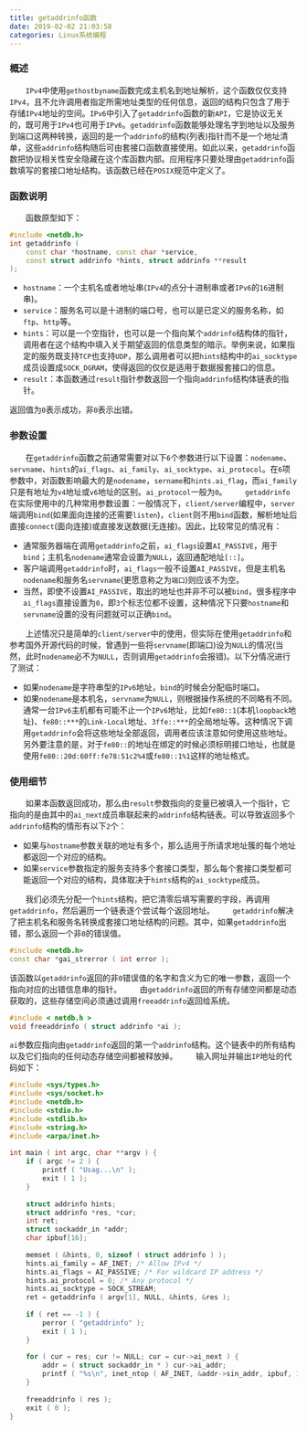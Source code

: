 ```yaml
---
title: getaddrinfo函数
date: 2019-02-02 21:03:58
categories: Linux系统编程
---
```

### 概述

&emsp;&emsp;`IPv4`中使用`gethostbyname`函数完成主机名到地址解析，这个函数仅仅支持`IPv4`，且不允许调用者指定所需地址类型的任何信息，返回的结构只包含了用于存储`IPv4`地址的空间。`IPv6`中引入了`getaddrinfo`函数的新`API`，它是协议无关的，既可用于`IPv4`也可用于`IPv6`。`getaddrinfo`函数能够处理名字到地址以及服务到端口这两种转换，返回的是一个`addrinfo`的结构(列表)指针而不是一个地址清单，这些`addrinfo`结构随后可由套接口函数直接使用。如此以来，`getaddrinfo`函数把协议相关性安全隐藏在这个库函数内部。应用程序只要处理由`getaddrinfo`函数填写的套接口地址结构。该函数已经在`POSIX`规范中定义了。

### 函数说明

&emsp;&emsp;函数原型如下：

``` cpp
#include <netdb.h>
int getaddrinfo (
    const char *hostname, const char *service,
    const struct addrinfo *hints, struct addrinfo **result
);
```

- `hostname`：一个主机名或者地址串(`IPv4`的点分十进制串或者`IPv6`的`16`进制串)。
- `service`：服务名可以是十进制的端口号，也可以是已定义的服务名称，如`ftp`、`http`等。
- `hints`：可以是一个空指针，也可以是一个指向某个`addrinfo`结构体的指针，调用者在这个结构中填入关于期望返回的信息类型的暗示。举例来说，如果指定的服务既支持`TCP`也支持`UDP`，那么调用者可以把`hints`结构中的`ai_socktype`成员设置成`SOCK_DGRAM`，使得返回的仅仅是适用于数据报套接口的信息。
- `result`：本函数通过`result`指针参数返回一个指向`addrinfo`结构体链表的指针。

返回值为`0`表示成功，非`0`表示出错。

### 参数设置

&emsp;&emsp;在`getaddrinfo`函数之前通常需要对以下`6`个参数进行以下设置：`nodename`、`servname`、`hints`的`ai_flags`、`ai_family`、`ai_socktype`、`ai_protocol`。在`6`项参数中，对函数影响最大的是`nodename`，`sername`和`hints.ai_flag`，而`ai_family`只是有地址为`v4`地址或`v6`地址的区别。`ai_protocol`一般为`0`。
&emsp;&emsp;`getaddrinfo`在实际使用中的几种常用参数设置：一般情况下，`client/server`编程中，`server`端调用`bind`(如果面向连接的还需要`listen`)，`client`则不用`bind`函数，解析地址后直接`connect`(面向连接)或直接发送数据(无连接)。因此，比较常见的情况有：

- 通常服务器端在调用`getaddrinfo`之前，`ai_flags`设置`AI_PASSIVE`，用于`bind`；主机名`nodename`通常会设置为`NULL`，返回通配地址`[::]`。
- 客户端调用`getaddrinfo`时，`ai_flags`一般不设置`AI_PASSIVE`，但是主机名`nodename`和服务名`servname`(更愿意称之为`端口`)则应该不为空。
- 当然，即使不设置`AI_PASSIVE`，取出的地址也并非不可以被`bind`，很多程序中`ai_flags`直接设置为`0`，即`3`个标志位都不设置，这种情况下只要`hostname`和`servname`设置的没有问题就可以正确`bind`。

&emsp;&emsp;上述情况只是简单的`client/server`中的使用，但实际在使用`getaddrinfo`和参考国外开源代码的时候，曾遇到一些将`servname`(即端口)设为`NULL`的情况(当然，此时`nodename`必不为`NULL`，否则调用`getaddrinfo`会报错)。以下分情况进行了测试：

- 如果`nodename`是字符串型的`IPv6`地址，`bind`的时候会分配临时端口。
- 如果`nodename`是本机名，`servname`为`NULL`，则根据操作系统的不同略有不同。通常一台`IPv6`主机都有可能不止一个`IPv6`地址，比如`fe80::1`(本机`loopback`地址)、`fe80::***`的`Link-Local`地址、`3ffe::***`的全局地址等。这种情况下调用`getaddrinfo`会将这些地址全部返回，调用者应该注意如何使用这些地址。另外要注意的是，对于`fe80::`的地址在绑定的时候必须标明接口地址，也就是使用`fe80::20d:60ff:fe78:51c2%4`或`fe80::1%1`这样的地址格式。

### 使用细节

&emsp;&emsp;如果本函数返回成功，那么由`result`参数指向的变量已被填入一个指针，它指向的是由其中的`ai_next`成员串联起来的`addrinfo`结构链表。可以导致返回多个`addrinfo`结构的情形有以下`2`个：

- 如果与`hostname`参数关联的地址有多个，那么适用于所请求地址簇的每个地址都返回一个对应的结构。
- 如果`service`参数指定的服务支持多个套接口类型，那么每个套接口类型都可能返回一个对应的结构，具体取决于`hints`结构的`ai_socktype`成员。

&emsp;&emsp;我们必须先分配一个`hints`结构，把它清零后填写需要的字段，再调用`getaddrinfo`，然后遍历一个链表逐个尝试每个返回地址。
&emsp;&emsp;`getaddrinfo`解决了把主机名和服务名转换成套接口地址结构的问题。其中，如果`getaddrinfo`出错，那么返回一个非`0`的错误值。

``` cpp
#include <netdb.h>
const char *gai_strerror ( int error );
```

该函数以`getaddrinfo`返回的非`0`错误值的名字和含义为它的唯一参数，返回一个指向对应的出错信息串的指针。
&emsp;&emsp;由`getaddrinfo`返回的所有存储空间都是动态获取的，这些存储空间必须通过调用`freeaddrinfo`返回给系统。

``` cpp
#include < netdb.h >
void freeaddrinfo ( struct addrinfo *ai );
```

`ai`参数应指向由`getaddrinfo`返回的第一个`addrinfo`结构。这个链表中的所有结构以及它们指向的任何动态存储空间都被释放掉。
&emsp;&emsp;输入网址并输出`IP`地址的代码如下：

``` cpp
#include <sys/types.h>
#include <sys/socket.h>
#include <netdb.h>
#include <stdio.h>
#include <stdlib.h>
#include <string.h>
#include <arpa/inet.h>
​
int main ( int argc, char **argv ) {
    if ( argc != 2 ) {
        printf ( "Usag...\n" );
        exit ( 1 );
    }
​
    struct addrinfo hints;
    struct addrinfo *res, *cur;
    int ret;
    struct sockaddr_in *addr;
    char ipbuf[16];
​
    memset ( &hints, 0, sizeof ( struct addrinfo ) );
    hints.ai_family = AF_INET; /* Allow IPv4 */
    hints.ai_flags = AI_PASSIVE; /* For wildcard IP address */
    hints.ai_protocol = 0; /* Any protocol */
    hints.ai_socktype = SOCK_STREAM;
    ret = getaddrinfo ( argv[1], NULL, &hints, &res );
​
    if ( ret == -1 ) {
        perror ( "getaddrinfo" );
        exit ( 1 );
    }
​
    for ( cur = res; cur != NULL; cur = cur->ai_next ) {
        addr = ( struct sockaddr_in * ) cur->ai_addr;
        printf ( "%s\n", inet_ntop ( AF_INET, &addr->sin_addr, ipbuf, 16 ) );
    }
​
    freeaddrinfo ( res );
    exit ( 0 );
}
```